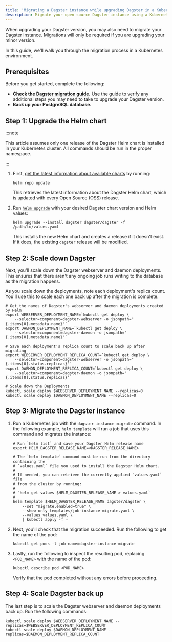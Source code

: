 ```yaml
---
title: 'Migrating a Dagster instance while upgrading Dagster in a Kubernetes environment'
description: Migrate your open source Dagster instance using a Kubernetes Job from the Helm chart.
---
```


When upgrading your Dagster version, you may also need to migrate your Dagster instance. Migrations will only be required if you are upgrading your minor version.

In this guide, we'll walk you through the migration process in a Kubernetes environment.

## Prerequisites

Before you get started, complete the following:

- **Check the [Dagster migration guide](/migration/version-migration).** Use the guide to verify any additional steps you may need to take to upgrade your Dagster version.
- **Back up your PostgreSQL database.**

## Step 1: Upgrade the Helm chart

:::note

This article assumes only one release of the Dagster Helm chart is installed in your Kubernetes cluster. All commands should be run in the proper namespace.

:::

1. First, [get the latest information about available charts](https://helm.sh/docs/helm/helm_repo_update/) by running:

   ```shell
   helm repo update
   ```

   This retrieves the latest information about the Dagster Helm chart, which is updated with every Open Source (OSS) release.

2. Run [`helm upgrade`](https://helm.sh/docs/helm/helm_upgrade/) with your desired Dagster chart version and Helm values:

   ```shell
   helm upgrade --install dagster dagster/dagster -f /path/to/values.yaml
   ```

   This installs the new Helm chart and creates a release if it doesn't exist. If it does, the existing `dagster` release will be modified.

## Step 2: Scale down Dagster

Next, you'll scale down the Dagster webserver and daemon deployments. This ensures that there aren't any ongoing job runs writing to the database as the migration happens.

As you scale down the deployments, note each deployment's replica count. You'll use this to scale each one back up after the migration is complete.

```shell
# Get the names of Dagster's webserver and daemon deployments created by Helm
export WEBSERVER_DEPLOYMENT_NAME=`kubectl get deploy \
    --selector=component=dagster-webserver -o jsonpath="{.items[0].metadata.name}"`
export DAEMON_DEPLOYMENT_NAME=`kubectl get deploy \
    --selector=component=dagster-daemon -o jsonpath="{.items[0].metadata.name}"`

# Save each deployment's replica count to scale back up after migrating
export WEBSERVER_DEPLOYMENT_REPLICA_COUNT=`kubectl get deploy \
    --selector=component=dagster-webserver -o jsonpath="{.items[0].status.replicas}"`
export DAEMON_DEPLOYMENT_REPLICA_COUNT=`kubectl get deploy \
    --selector=component=dagster-daemon -o jsonpath="{.items[0].status.replicas}"`

# Scale down the Deployments
kubectl scale deploy $WEBSERVER_DEPLOYMENT_NAME --replicas=0
kubectl scale deploy $DAEMON_DEPLOYMENT_NAME --replicas=0
```

## Step 3: Migrate the Dagster instance

1. Run a Kubernetes job with the `dagster instance migrate` command. In the following example, `helm template` will run a job that uses this command and migrates the instance:

   ```shell
   # Run `helm list` and save your Dagster Helm release name
   export HELM_DAGSTER_RELEASE_NAME=<DAGSTER_RELEASE_NAME>

   # The `helm template` command must be run from the directory containing the
   # `values.yaml` file you used to install the Dagster Helm chart.
   #
   # If needed, you can retrieve the currently applied `values.yaml` file
   # from the cluster by running:
   #
   # `helm get values $HELM_DAGSTER_RELEASE_NAME > values.yaml`
   #
   helm template $HELM_DAGSTER_RELEASE_NAME dagster/dagster \
       --set "migrate.enabled=true" \
       --show-only templates/job-instance-migrate.yaml \
       --values values.yaml \
       | kubectl apply -f -
   ```

2. Next, you'll check that the migration succeeded. Run the following to get the name of the pod:

   ```shell
   kubectl get pods -l job-name=dagster-instance-migrate
   ```

3. Lastly, run the following to inspect the resulting pod, replacing `<POD_NAME>` with the name of the pod:

   ```shell
   kubectl describe pod <POD_NAME>
   ```

   Verify that the pod completed without any errors before proceeding.

## Step 4: Scale Dagster back up

The last step is to scale the Dagster webserver and daemon deployments back up. Run the following commands:

```shell
kubectl scale deploy $WEBSERVER_DEPLOYMENT_NAME --replicas=$WEBSERVER_DEPLOYMENT_REPLICA_COUNT
kubectl scale deploy $DAEMON_DEPLOYMENT_NAME --replicas=$DAEMON_DEPLOYMENT_REPLICA_COUNT
```
